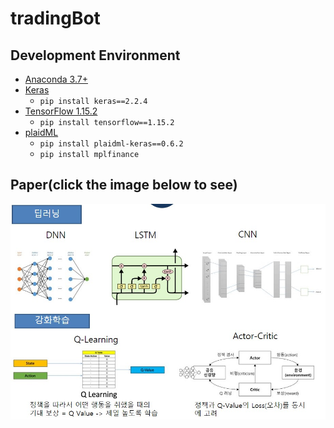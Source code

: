 # tradingBot

## Development Environment
- [Anaconda 3.7+](https://www.anaconda.com/distribution/)
- [Keras](https://keras.io/)
  - `pip install keras==2.2.4`
- [TensorFlow 1.15.2](https://www.tensorflow.org/)
  - `pip install tensorflow==1.15.2`
- [plaidML](https://plaidml.github.io/plaidml/)
  - `pip install plaidml-keras==0.6.2`
  - `pip install mplfinance`

## Paper(click the image below to see)
[![RL Trading Bot](https://github.com/Seiya-Umemoto/tradingBot/blob/main/readme/rl_stock.jpg?raw=true)](https://github.com/Seiya-Umemoto/tradingBot/blob/main/readme/KSC2020_Final_v1.0.doc?raw=true)